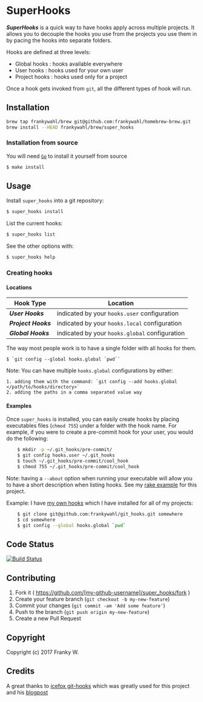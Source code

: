 # SuperHooks

***SuperHooks*** is a quick way to have hooks apply across multiple projects.
It allows you to decouple the hooks you use from the projects you use them in by pacing the hooks into separate folders.

Hooks are defined at three levels:

  * Global hooks  : hooks available everywhere
  * User hooks    : hooks used for your own user
  * Project hooks : hooks used only for a project

Once a hook gets invoked from `git`, all the different types of hook will run.

## Installation

```bash
brew tap frankywahl/brew git@github.com:frankywahl/homebrew-brew.git
brew install --HEAD frankywahl/brew/super_hooks
```

### Installation from source

You will need [`Go`](https://golang.org) to install it yourself from source

```bash
$ make install
```

## Usage

Install `super_hooks` into a git repository:

```bash
$ super_hooks install
```

List the current hooks:

``` bash
$ super_hooks list
```

See the other options with:

```bash
$ super_hooks help
```

### Creating hooks

#### Locations

| Hook Type           | Location                                       |
| ---                 | ---                                            |
| ***User Hooks***    | indicated by your `hooks.user` configuration   |
| ***Project Hooks*** | indicated by your `hooks.local` configuration  |
| ***Global Hooks***  | indicated by your `hooks.global` configuration |


The way most people work is to have a single folder with all hooks for them.

	$ `git config --global hooks.global `pwd``


Note: You can have multiple `hooks.global` configurations by either:

	1. adding them with the command: `git config --add hooks.global </path/to/hooks/directory>`
	2. adding the paths in a comma separated value way

#### Examples

Once `super_hooks` is installed, you can easily create hooks by placing executables files (`chmod 755`) under a folder with the hook name.
For example, if you were to create a pre-commit hook for your user, you would do the following:

```bash
	$ mkdir -p ~/.git_hooks/pre-commit/
	$ git config hooks.user ~/.git_hooks
	$ touch ~/.git_hooks/pre-commit/cool_hook
	$ chmod 755 ~/.git_hooks/pre-commit/cool_hook
```

Note: having a `--about` option when running your executable will allow you to have a short description when listing hooks. See my [rake example](https://github.com/frankywahl/super_hooks/blob/master/git_hooks/pre-commit/rake.sh) for this project.

Example: I have [my own hooks](https://github.com/frankywahl/git_hooks) which I have installed for all of my projects:

```bash
	$ git clone git@github.com:frankywahl/git_hooks.git somewhere
	$ cd somewhere
	$ git config --global hooks.global `pwd`
```

## Code Status
[![Build Status](https://travis-ci.org/frankywahl/super_hooks.svg?branch=master)](https://travis-ci.org/frankywahl/super_hooks)

## Contributing

1. Fork it ( https://github.com/[my-github-username]/super_hooks/fork )
2. Create your feature branch (`git checkout -b my-new-feature`)
3. Commit your changes (`git commit -am 'Add some feature'`)
4. Push to the branch (`git push origin my-new-feature`)
5. Create a new Pull Request

## Copyright

Copyright (c) 2017 Franky W.

## Credits

A great thanks to [icefox git-hooks](https://github.com/icefox/git-hooks) which was greatly used for this project and his [blogpost](http://benjamin-meyer.blogspot.com/2010/06/managing-project-user-and-global-git.html)
